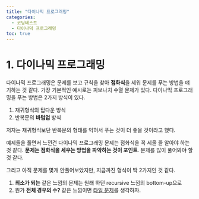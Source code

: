 ```yaml
---
title: "다이나믹 프로그래밍"
categories:
  - 코딩테스트
  - 다이나믹 프로그래밍
toc: true
---
```

  

# 1. 다이나믹 프로그래밍

다이나믹 프로그래밍은 문제를 보고 규칙을 찾아 **점화식**을 세워 문제를 푸는 방법을 얘기하는 것 같다. 가장 기본적인 예시로는 
피보나치 수열 문제가 있다. 다이나믹 프로그래밍을 푸는 방법은 2가지 방식이 있다.

1. 재귀형식의 탑다운 방식
2. 반복문의 **바텀업** 방식

저자는 재귀형식보단 반복문의 형태를 익혀서 푸는 것이 더 좋을 것이라고 했다.

예제들을 풀면서 느낀건 다이나믹 프로그래밍 문제는 점화식을 꼭 세울 줄 알아야 하는 것 같다. 
**문제는 점화식을 세우는 방법을 파악하는 것이 포인트**. 문제를 많이 풀어봐야 할 것 같다.

그리고 아직 문제를 몇개 안풀어보았지만, 지금까진 형식이 딱 2가지인 것 같다.
1. **최소가 되는** 같은 느낌의 문제는 원래 하던 recursive 느낌의 bottom-up으로
2. 뭔가 **전체 경우의 수?** 같은 느낌이면 [타일 문제](https://yhyuntak.github.io/%EC%BD%94%EB%94%A9%ED%85%8C%EC%8A%A4%ED%8A%B8/%EB%8B%A4%EC%9D%B4%EB%82%98%EB%AF%B9%20%ED%94%84%EB%A1%9C%EA%B7%B8%EB%9E%98%EB%B0%8D/%ED%83%80%EC%9D%BC%EB%AC%B8%EC%A0%9C/)를 생각하자.